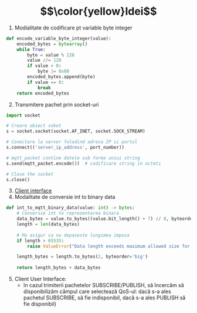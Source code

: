 # $$\color{yellow}Idei$$
1. Modialitate de codificare pt variable byte integer
```Python
def encode_variable_byte_integer(value):
    encoded_bytes = bytearray()
    while True:
        byte = value % 128
        value //= 128
        if value > 0:
            byte |= 0x80
        encoded_bytes.append(byte)
        if value == 0:
            break
    return encoded_bytes
```

2. Transmitere pachet prin socket-uri
```Python
import socket

# Creare obiect soket
s = socket.socket(socket.AF_INET, socket.SOCK_STREAM)

# Conectare la server folodind adresa IP si portul
s.connect(('server_ip_address', port_number))

# mqtt_packet contine datele sub forma uniui string
s.send(mqtt_packet.encode())  # codificare string in octeti

# Close the socket
s.close()

```
3. [Client interface](https://www.wut.de/e-577ww-07-apus-000.php)
4. Modalitate de conversie int to binary data
```Python
def int_to_mqtt_binary_data(value: int) -> bytes:
    # Conversie int to reprezentarea binara 
    data_bytes = value.to_bytes((value.bit_length() + 7) // 8, byteorder='big')
    length = len(data_bytes)
    
    # Ma asigur ca nu depaseste lungimea impusa
    if length > 65535:
        raise ValueError("Data length exceeds maximum allowed size for MQTT binary data.")

    length_bytes = length.to_bytes(2, byteorder='big')
    
    return length_bytes + data_bytes
```
5. Client User Interface:
   - în cazul trimiterii pachetelor SUBSCRIBE/PUBLISH, să încercăm să disponibilizăm câmpul care selectează QoS-ul: dacă s-a ales pachetul SUBSCRIBE, să fie indisponibil, dacă s-a ales PUBLISH să fie disponibil)